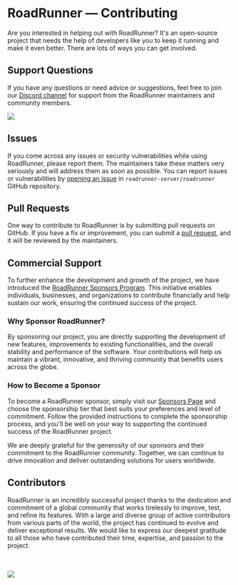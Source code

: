 # RoadRunner — Contributing

Are you interested in helping out with RoadRunner? It's an open-source project that needs the help of developers like
you to keep it running and make it even better. There are lots of ways you can get involved.

## Support Questions

If you have any questions or need advice or suggestions, feel free to join
our [Discord channel](https://discord.gg/spiralphp) for support from the RoadRunner maintainers and community members.

<a href="https://discord.gg/spiralphp"><img src="https://img.shields.io/badge/discord-chat-magenta.svg"></a>

## Issues

If you come across any issues or security vulnerabilities while using RoadRunner, please report them. The maintainers
take these matters very seriously and will address them as soon as possible. You can report issues or
vulnerabilities by [opening an issue](https://github.com/roadrunner-server/roadrunner/issues/new/choose)
in `roadrunner-server/roadrunner` GitHub repository.

## Pull Requests

One way to contribute to RoadRunner is by submitting pull requests on GitHub. If you have a fix or improvement, you
can submit a [pull request](https://github.com/roadrunner-server/roadrunner/pulls), and it will be reviewed by the
maintainers.

## Commercial Support

To further enhance the development and growth of the project, we have introduced
the [RoadRunner Sponsors Program](https://github.com/sponsors/roadrunner-server). This initiative enables individuals,
businesses, and organizations to contribute financially and help sustain our work, ensuring the continued success of the
project.

### Why Sponsor RoadRunner?

By sponsoring our project, you are directly supporting the development of new features, improvements to existing
functionalities, and the overall stability and performance of the software. Your contributions will help us maintain a
vibrant, innovative, and thriving community that benefits users across the globe.

### How to Become a Sponsor

To become a RoadRunner sponsor, simply visit our [Sponsors Page](https://github.com/sponsors/roadrunner-server) and
choose the sponsorship tier that best suits your preferences and level of commitment. Follow the provided instructions
to complete the sponsorship process, and you'll be well on your way to supporting the continued success of the
RoadRunner project.

We are deeply grateful for the generosity of our sponsors and their commitment to the RoadRunner community. Together, we
can continue to drive innovation and deliver outstanding solutions for users worldwide.

## Contributors

RoadRunner is an incredibly successful project thanks to the dedication and commitment of a global community that works
tirelessly to improve, test, and refine its features. With a large and diverse group of active contributors from various
parts of the world, the project has continued to evolve and deliver exceptional results. We would like to express our
deepest gratitude to all those who have contributed their time, expertise, and passion to the project.

<br>
<br>
<a href="https://github.com/roadrunner-server/roadrunner/graphs/contributors">
  <img src="https://contributors-img.web.app/image?repo=roadrunner-server/roadrunner" />
</a>

